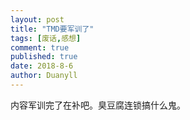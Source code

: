 ```yaml
---
layout: post
title: "TMD要军训了"
tags: [废话,感想]
comment: true
published: true
date: 2018-8-6
author: Duanyll
---
```


内容军训完了在补吧。臭豆腐连锁搞什么鬼。
